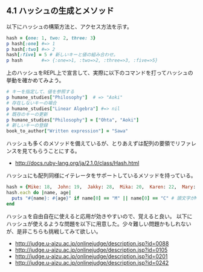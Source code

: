 ## 4.1 ハッシュの生成とメソッド

以下にハッシュの構築方法と、アクセス方法を示す。

```ruby
hash = {one: 1, two: 2, three: 3}
p hash[:one] #=> 1
p hash[:two] #=> 2
hash[:five] = 5 # 新しいキーと値の組み合わせ。
p hash       #=> {:one=>1, :two=>2, :three=>3, :five=>5}
```

上のハッシュをREPL上で宣言して、実際に以下のコマンドを打ってハッシュの挙動を確かめてみよう。

```ruby
# キーを指定して、値を参照する
p humane_studies["Philosophy"]  # => "Aoki"
# 存在しないキーの場合
p humane_studies["Linear Algebra"] #=> nil
# 既存のキーの更新
p humane_studies["Philosophy"] = ["Ohta", "Aoki"]
# 新しいキーの登録
book_to_author["Written expression"] = "Sawa"
```

ハッシュも多くのメソッドを備えているが、とりあえずは配列の要領でリファレンスを見てもらうことにする。

- http://docs.ruby-lang.org/ja/2.1.0/class/Hash.html

ハッシュにも配列同様にイテレータをサポートしているメソッドを持っている。

```ruby
hash = {Mike: 18,  John: 19,  Jakky: 28,  Mika: 20,  Karen: 22,  Mary: 19,  Chris: 28,  Mikky: 25 }
hash.each do |name, age|
  puts "#{name}: #{age}" if name[0] == "M" || name[0] == "C" # 頭文字がMとCの人だけ表示する。
end
```
ハッシュを自由自在に使えると応用が効きやすいので、覚えると良い。
以下にハッシュが使えるような問題を以下に用意した。少々難しい問題かもしれないが、是非こちらも挑戦してみて欲しい。

- http://judge.u-aizu.ac.jp/onlinejudge/description.jsp?id=0088
- http://judge.u-aizu.ac.jp/onlinejudge/description.jsp?id=0105
- http://judge.u-aizu.ac.jp/onlinejudge/description.jsp?id=0201
- http://judge.u-aizu.ac.jp/onlinejudge/description.jsp?id=0242